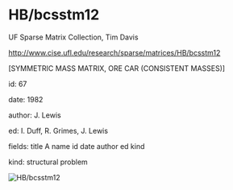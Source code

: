 # HB/bcsstm12

 UF Sparse Matrix Collection, Tim Davis

 http://www.cise.ufl.edu/research/sparse/matrices/HB/bcsstm12

 [SYMMETRIC MASS MATRIX, ORE CAR (CONSISTENT MASSES)]

 id: 67

 date: 1982

 author: J. Lewis

 ed: I. Duff, R. Grimes, J. Lewis

 fields: title A name id date author ed kind

 kind: structural problem

![HB/bcsstm12](http://yifanhu.net/GALLERY/GRAPHS/GIF_SMALL/HB@bcsstm12.gif)
